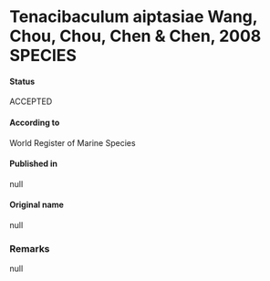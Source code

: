 Tenacibaculum aiptasiae Wang, Chou, Chou, Chen & Chen, 2008 SPECIES
=======

#### Status
ACCEPTED

#### According to
World Register of Marine Species

#### Published in
null

#### Original name
null

### Remarks
null